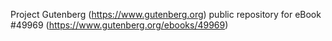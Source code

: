 Project Gutenberg (https://www.gutenberg.org) public repository for eBook #49969 (https://www.gutenberg.org/ebooks/49969)
